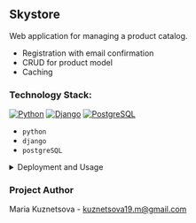 ## Skystore

Web application for managing a product catalog.
- Registration with email confirmation
- CRUD for product model
- Caching

### Technology Stack:

[![Python](https://img.shields.io/badge/Python-3.10-blue)](https://www.python.org/)
[![Django](https://img.shields.io/badge/Django-5.0.1-green)](https://www.djangoproject.com/)
[![PostgreSQL](https://img.shields.io/badge/PostgreSQL-grey)](https://www.postgresql.org/)

- `python`
- `django`
- `postgreSQL`

<details>
  <summary>Deployment and Usage</summary>

### 1. Clone the project:

```bash
git clone https://github.com/MSk1901/skystore.git
```

### 2. Navigate to the project root directory:

```bash
cd skystore
```

### 3. Set up environment variables: 

   1. Create a file named `.env` in the root directory 
   2. Copy the contents of the `.env.sample` file into it and replace the values with your own
   3. For the project to work correctly in a local development environment, set the value `DEBUG=True` to automatically handle static files and provide detailed error messages.


### 4. Install dependencies:

```bash
pip install -r requirements.txt
```

### 5. Run database migrations:

```bash
python3 manage.py migrate
```

### 6. Start the development server:

```bash
python3 manage.py runserver
```

### Usage

Go to http://127.0.0.1:8000/ and use the buttons :)

#### Administrative Panel:
To access the admin panel, create a superuser:

```bash
python3 manage.py csu
```

Open the administrative panel at http://127.0.0.1:8000/admin/ and log in with the superuser credentials.

</details>

### Project Author

Maria Kuznetsova - kuznetsova19.m@gmail.com